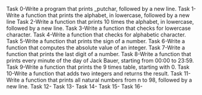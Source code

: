 Task 0-Write a program that prints _putchar, followed by a new line.
Task 1-Write a function that prints the alphabet, in lowercase, followed by a new line
Task 2-Write a function that prints 10 times the alphabet, in lowercase, followed by a new line.
Task 3-Write a function that checks for lowercase character.
Task 4-Write a function that checks for alphabetic character.
Task 5-Write a function that prints the sign of a number.
Task 6-Write a function that computes the absolute value of an integer.
Task 7-Write a function that prints the last digit of a number.
Task 8-Write a function that prints every minute of the day of Jack Bauer, starting from 00:00 to 23:59.
Task 9-Write a function that prints the 9 times table, starting with 0.
Task 10-Write a function that adds two integers and returns the result.
Task 11-Write a function that prints all natural numbers from n to 98, followed by a new line.
Task 12-
Task 13-
Task 14-
Task 15-
Task 16-
